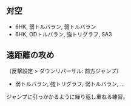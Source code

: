 ## 対空

- 6HK, 弱トルバラン, 弱トルバラン
- 6HK, ODトルバラン, 強トリグラフ, SA3

## 遠距離の攻め

（反撃設定 > ダウンリバーサル: 前方ジャンプ）

- 弱トルバラン, 強トリグラフ, 弱トルバラン, ...

ジャンプに引っかかるように繰り返し重ねる練習。
